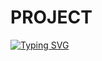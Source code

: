 # PROJECT

[![Typing SVG](https://readme-typing-svg.herokuapp.com?color=%2336BCF7&lines=Computer+science+teacher)](https://git.io/typing-svg)
